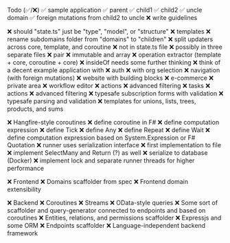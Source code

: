 Todo (✅/❌)
  ✅ sample application
    ✅ parent 
      ✅ child1
      ✅ child2
    ✅ uncle domain
    ✅ foreign mutations from child2 to uncle
  ❌ write guidelines

  ❌ should "state.ts" just be "type", "model", or "structure"
  ❌ templates
      ❌ rename subdomains folder from "domains" to "children"
      ❌ split updaters across core, template, and coroutine
      ❌ not in state.ts file
      ❌ possibly in three separate files
  ❌ pair
  ❌ immutable and array
  ❌ operation extractor (template + core, coroutine + core)
  ❌ insideOf needs some further thinking
  ❌ think of a decent example application with
  ❌ auth
  ❌   with org selection
  ❌ navigation (with foreign mutations)
  ❌ website with building blocks
  ❌ e-commerce
  ❌ private area
  ❌ workflow editor
  ❌   actions
  ❌   advanced filtering
  ❌ tasks
  ❌   actions
  ❌   advanced filtering
  ❌ typesafe subscription forms with validation
  ❌ typesafe parsing and validation
  ❌ templates for unions, lists, trees, products, and sums

❌ Hangfire-style coroutines
  ❌ define coroutine in F#
  ❌ define computation expression
    ❌ define Tick
    ❌ define Any
    ❌ define Repeat
    ❌ define Wait
  ❌ define computation expression based on System.Expression or F# Quotation
  ❌ runner uses serialization interface
    ❌ first implementation to file
  ❌ implement SelectMany and Return (?) as well
  ❌ serialize to database (Docker)
  ❌ implement lock and separate runner threads for higher performance

❌ Frontend
  ❌ Domains scaffolder from spec
  ❌ Frontend domain extensibility

❌ Backend
  ❌ Coroutines
    ❌ Streams
  ❌ OData-style queries
  ❌ Some sort of scaffolder and query-generator connected to endpoints and based on coroutines
  ❌ Entities, relations, and permissions scaffolder
  ❌ Expressjs and some ORM
  ❌ Endpoints scaffolder
  ❌ Language-independent backend framework
